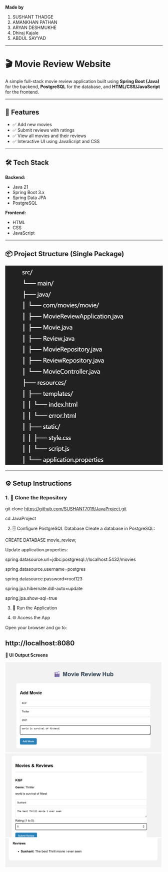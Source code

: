 **Made by**
1) SUSHANT THADGE
2) AMANKHAN PATHAN
3) ARYAN DESHMUKHE
4) Dhiraj Kajale
5) ABDUL SAYYAD
------------------------------------------------------------------------------------------------------------------------------------------------------------------------------
# 🎬 Movie Review Website

A simple full-stack movie review application built using **Spring Boot (Java)** for the backend, **PostgreSQL** for the database, and **HTML/CSS/JavaScript** for the frontend.

------------------------------------------------------------------------------------------------------------------------------------------------------------------------------
## 🚀 Features

- ✅ Add new movies  
- ✅ Submit reviews with ratings  
- ✅ View all movies and their reviews  
- ✅ Interactive UI using JavaScript and CSS  

-----------------------------------------------------------------------------------------------------------------------------------------------------------------------------
## 🛠️ Tech Stack

**Backend:**  
- Java 21  
- Spring Boot 3.x  
- Spring Data JPA  
- PostgreSQL  

**Frontend:**  
- HTML
- CSS
- JavaScript  

-----------------------------------------------------------------------------------------------------------------------------------------------------------------------------

## 📦 Project Structure (Single Package)

<img src="https://github.com/SUSHANT7019/JavaProject/blob/main/MOVIRE_REVIEW/structure.png">

------------------------------------------------------------------------------------------------------------------------------------------------------------------------------
## ⚙️ Setup Instructions

### 1. 🧬 Clone the Repository


git clone https://github.com/SUSHANT7019/JavaProject.git

cd JavaProject


2. 🗄️ Configure PostgreSQL Database
Create a database in PostgreSQL:

CREATE DATABASE movie_review;

Update application.properties:

spring.datasource.url=jdbc:postgresql://localhost:5432/movies

spring.datasource.username=postgres

spring.datasource.password=root123

spring.jpa.hibernate.ddl-auto=update

spring.jpa.show-sql=true

3. 🚀 Run the Application

4. 🌐 Access the App

Open your browser and go to:

http://localhost:8080
-----------------------------------------------------------------------------------------------------------------------------------------------------------------------------

**📸 UI Output Screens**


<img src="https://github.com/SUSHANT7019/JavaProject/blob/main/MOVIRE_REVIEW/op_1.png" width=500>

<img src="https://github.com/SUSHANT7019/JavaProject/blob/main/MOVIRE_REVIEW/op_2.png" width=500>

<img src="https://github.com/SUSHANT7019/JavaProject/blob/main/MOVIRE_REVIEW/op_3.png" width=500>
